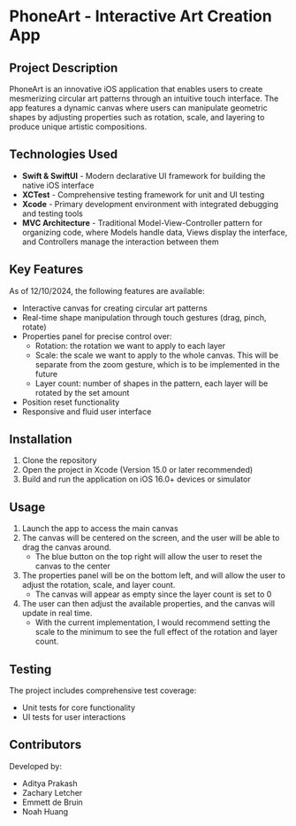 # PhoneArt - Interactive Art Creation App

## Project Description

PhoneArt is an innovative iOS application that enables users to create mesmerizing circular art patterns through an intuitive touch interface. The app features a dynamic canvas where users can manipulate geometric shapes by adjusting properties such as rotation, scale, and layering to produce unique artistic compositions.

## Technologies Used
 
- **Swift & SwiftUI** - Modern declarative UI framework for building the native iOS interface
- **XCTest** - Comprehensive testing framework for unit and UI testing
- **Xcode** - Primary development environment with integrated debugging and testing tools
- **MVC Architecture** - Traditional Model-View-Controller pattern for organizing code, where Models handle data, Views display the interface, and Controllers manage the interaction between them

## Key Features

As of 12/10/2024, the following features are available:
- Interactive canvas for creating circular art patterns
- Real-time shape manipulation through touch gestures (drag, pinch, rotate)
- Properties panel for precise control over:
  - Rotation: the rotation we want to apply to each layer
  - Scale: the scale we want to apply to the whole canvas. This will be separate from the zoom gesture, which is to be implemented in the future
  - Layer count: number of shapes in the pattern, each layer will be rotated by the set amount
- Position reset functionality
- Responsive and fluid user interface

## Installation

1. Clone the repository
2. Open the project in Xcode (Version 15.0 or later recommended)
3. Build and run the application on iOS 16.0+ devices or simulator

## Usage

1. Launch the app to access the main canvas
2. The canvas will be centered on the screen, and the user will be able to drag the canvas around.
    - The blue button on the top right will allow the user to reset the canvas to the center
3. The properties panel will be on the bottom left, and will allow the user to adjust the rotation, scale, and layer count.
    - The canvas will appear as empty since the layer count is set to 0
4. The user can then adjust the available properties, and the canvas will update in real time. 
    - With the current implementation, I would recommend setting the scale to the minimum to see the full effect of the rotation and layer count.

## Testing

The project includes comprehensive test coverage:
- Unit tests for core functionality
- UI tests for user interactions

## Contributors

Developed by:
- Aditya Prakash
- Zachary Letcher
- Emmett de Bruin
- Noah Huang

